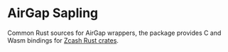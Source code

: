 # AirGap Sapling

Common Rust sources for AirGap wrappers, the package provides C and Wasm bindings for [Zcash Rust crates](https://github.com/zcash/librustzcash).